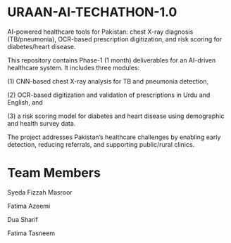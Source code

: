 # URAAN-AI-TECHATHON-1.0
AI-powered healthcare tools for Pakistan: chest X-ray diagnosis (TB/pneumonia), OCR-based prescription digitization, and risk scoring for diabetes/heart disease.

This repository contains Phase-1 (1 month) deliverables for an AI-driven healthcare system. It includes three modules: 

(1) CNN-based chest X-ray analysis for TB and pneumonia detection, 

(2) OCR-based digitization and validation of prescriptions in Urdu and English, and 

(3) a risk scoring model for diabetes and heart disease using demographic and health survey data. 

The project addresses Pakistan’s healthcare challenges by enabling early detection, reducing referrals, and supporting public/rural clinics.

# Team Members

Syeda Fizzah Masroor

Fatima Azeemi

Dua Sharif

Fatima Tasneem
